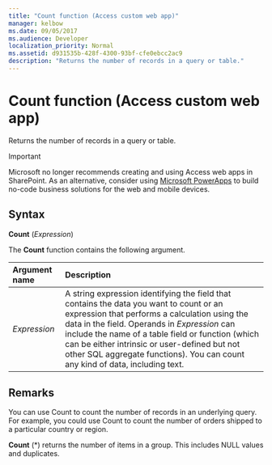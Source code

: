 ```yaml
---
title: "Count function (Access custom web app)" 
manager: kelbow
ms.date: 09/05/2017
ms.audience: Developer
localization_priority: Normal
ms.assetid: d931535b-428f-4300-93bf-cfe0ebcc2ac9
description: "Returns the number of records in a query or table."
---
```


# Count function (Access custom web app)

Returns the number of records in a query or table.
  
> [!IMPORTANT]
> Microsoft no longer recommends creating and using Access web apps in SharePoint. As an alternative, consider using [Microsoft PowerApps](https://powerapps.microsoft.com/en-us/) to build no-code business solutions for the web and mobile devices. 
  
## Syntax

**Count** (*Expression*) 
  
The **Count** function contains the following argument. 
  
|**Argument name**|**Description**|
|:-----|:-----|
| *Expression*  <br/> |A string expression identifying the field that contains the data you want to count or an expression that performs a calculation using the data in the field. Operands in  *Expression*  can include the name of a table field or function (which can be either intrinsic or user-defined but not other SQL aggregate functions). You can count any kind of data, including text.  <br/> |
   
## Remarks

You can use Count to count the number of records in an underlying query. For example, you could use Count to count the number of orders shipped to a particular country or region.
  
**Count** (\*) returns the number of items in a group. This includes NULL values and duplicates. 
  


